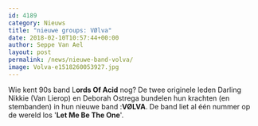 ```yaml
---
id: 4189
category: Nieuws
title: "nieuwe groups: VØlva"
date: 2018-02-10T10:57:44+00:00
author: Seppe Van Ael
layout: post
permalink: /news/nieuwe-band-volva/
image: Volva-e1518260053927.jpg
---
```

Wie kent 90s band L**ords Of Acid** nog? De twee originele leden Darling Nikkie (Van Lierop) en Deborah Ostrega bundelen hun krachten (en stembanden) in hun nieuwe band :**VØLVA**. De band liet al één nummer op de wereld los '**Let Me Be The One**'.

&nbsp;